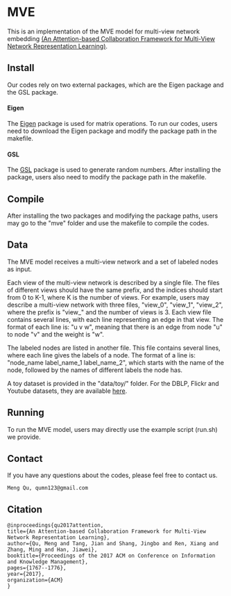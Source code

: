 # MVE
This is an implementation of the MVE model for multi-view network embedding [(An Attention-based Collaboration Framework for Multi-View Network Representation Learning)](https://arxiv.org/abs/1709.06636). 

## Install
Our codes rely on two external packages, which are the Eigen package and the GSL package.

#### Eigen
The [Eigen](http://eigen.tuxfamily.org/index.php?title=Main_Page) package is used for matrix operations. To run our codes, users need to download the Eigen package and modify the package path in the makefile.

#### GSL
The [GSL](https://www.gnu.org/software/gsl/) package is used to generate random numbers. After installing the package, users also need to modify the package path in the makefile. 

## Compile
After installing the two packages and modifying the package paths, users may go to the "mve" folder and use the makefile to compile the codes.

## Data
The MVE model receives a multi-view network and a set of labeled nodes as input. 

Each view of the multi-view network is described by a single file. The files of different views should have the same prefix, and the indices should start from 0 to K-1, where K is the number of views. For example, users may describe a multi-view network with three files, "view_0", "view_1", "view_2", where the prefix is "view_" and the number of views is 3. Each view file contains several lines, with each line representing an edge in that view. The format of each line is: "u v w", meaning that there is an edge from node "u" to node "v" and the weight is "w".

The labeled nodes are listed in another file. This file contains several lines, where each line gives the labels of a node. The format of a line is: "node_name label_name_1 label_name_2", which starts with the name of the node, followed by the names of different labels the node has.

A toy dataset is provided in the "data/toy/" folder. For the DBLP, Flickr and Youtube datasets, they are available [here](https://drive.google.com/open?id=1ZqtosERGwVs-MgUKFYATyvYdndOWtWBS).

## Running
To run the MVE model, users may directly use the example script (run.sh) we provide. 

## Contact
If you have any questions about the codes, please feel free to contact us.
```
Meng Qu, qumn123@gmail.com
```

## Citation
```
@inproceedings{qu2017attention,
title={An Attention-based Collaboration Framework for Multi-View Network Representation Learning},
author={Qu, Meng and Tang, Jian and Shang, Jingbo and Ren, Xiang and Zhang, Ming and Han, Jiawei},
booktitle={Proceedings of the 2017 ACM on Conference on Information and Knowledge Management},
pages={1767--1776},
year={2017},
organization={ACM}
}
```

